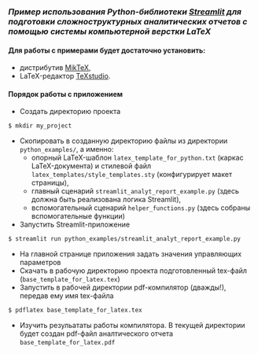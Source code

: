 ### _Пример использования Python-библиотеки [Streamlit] для подготовки сложноструктурных аналитических отчетов с помощью системы компьютерной верстки LaTeX_

#### Для работы с примерами будет достаточно установить:
- дистрибутив [MikTeX],
- LaTeX-редактор [TeXstudio].

#### Порядок работы с приложением
- Создать директорию проекта
```bash
$ mkdir my_project
```
- Скопировать в созданную директорию файлы из директории `python_examples/`, а именно:
    - опорный LaTeX-шаблон `latex_template_for_python.txt` (каркас LaTeX-документа) и стилевой файл `latex_templates/style_templates.sty` (конфигурирует макет страницы),
    - главный сценарий `streamlit_analyt_report_example.py` (здесь должна быть реализована логика Streamlit),
    - вспомогательный сценарий `helper_functions.py` (здесь собраны вспомогательные функции)
- Запустить Streamlit-приложение
```bash
$ streamlit run python_examples/streamlit_analyt_report_example.py
```
- На главной странице приложения задать значения управляющих параметров
- Скачать в рабочую директорию проекта подготовленный tex-файл (`base_template_for_latex.tex`)
- Запустить в рабочей директории pdf-компилятор (дважды!), передав ему имя tex-файла
```bash
$ pdflatex base_template_for_latex.tex
```
- Изучить резульататы работы компилятора. В текущей директории будет создан pdf-файл аналтического отчета `base_template_for_latex.pdf`

[MikTeX]: <https://miktex.org/download>
[TeXstudio]: <https://www.texstudio.org/>
[Streamlit]: <https://streamlit.io/>
